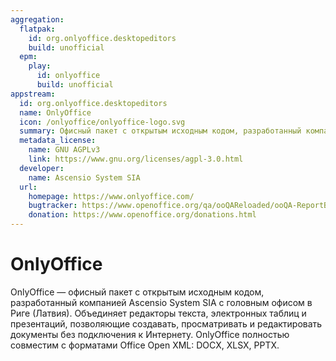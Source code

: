```yaml
---
aggregation:
  flatpak:
    id: org.onlyoffice.desktopeditors
    build: unofficial
  epm:
    play:
      id: onlyoffice
      build: unofficial
appstream:
  id: org.onlyoffice.desktopeditors
  name: OnlyOffice
  icon: /onlyoffice/onlyoffice-logo.svg
  summary: Офисный пакет с открытым исходным кодом, разработанный компанией Ascensio System SIA с головным офисом в Риге (Латвия).
  metadata_license:
    name: GNU AGPLv3
    link: https://www.gnu.org/licenses/agpl-3.0.html
  developer:
    name: Ascensio System SIA
  url:
    homepage: https://www.onlyoffice.com/
    bugtracker: https://www.openoffice.org/qa/ooQAReloaded/ooQA-ReportBugs.html
    donation: https://www.openoffice.org/donations.html
---
```


# OnlyOffice

OnlyOffice — офисный пакет с открытым исходным кодом, разработанный компанией Ascensio System SIA с головным офисом в Риге (Латвия). Объединяет редакторы текста, электронных таблиц и презентаций, позволяющие создавать, просматривать и редактировать документы без подключения к Интернету. OnlyOffice полностью совместим с форматами Office Open XML: DOCX, XLSX, PPTX.

<!--@include: @ru/apps/.parts/install/content-flatpak.md-->
<!--@include: @ru/apps/.parts/install/content-epm-play.md-->
